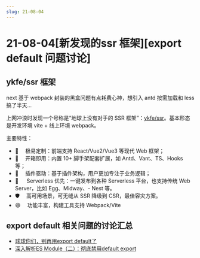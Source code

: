 ```yaml
---
slug: 21-08-04
---
```


# 21-08-04[新发现的ssr 框架][export default 问题讨论]

## ykfe/ssr 框架

next 基于 webpack 封装的黑盒问题有点耗费心神，想引入 antd 按需加载和 less 搞了半天...

上网冲浪时发现一个号称是“地球上没有对手的 SSR 框架”：[ykfe/ssr](http://doc.ssr-fc.com/)。基本形态是开发环境 vite + 线上环境 webpack。

主要特性：

- 🌱 　极易定制：前端支持 React/Vue2/Vue3 等现代 Web 框架；
- 🚀 　开箱即用：内置 10+ 脚手架配套扩展，如 Antd、Vant、TS、Hooks 等；
- 🧲 　插件驱动：基于插件架构，用户更加专注于业务逻辑；
- 💯 　 Serverless 优先：一键发布到各种 Serverless 平台，也支持传统 Web Server，比如 Egg、Midway、- Nest 等。
- 🛡 　高可用场景，可无缝从 SSR 降级到 CSR，最佳容灾方案。
- 😄 　功能丰富，构建工具支持 Webpack/Vite

## export default 相关问题的讨论汇总

- [球球你们，别再用export default了](https://zhuanlan.zhihu.com/p/97737035)
- [深入解析ES Module（二）：彻底禁用default export](https://zhuanlan.zhihu.com/p/97335917)